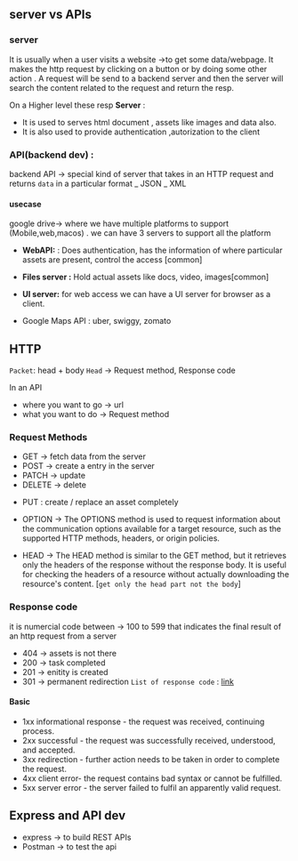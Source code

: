 ## server vs APIs

### server

It is usually when a user visits a website ->to get some data/webpage. It makes the http request by clicking on a button or by doing some other action . A request will be send to a backend server and then the server will search the content related to the request and return the resp.

On a Higher level these resp
**Server** :

- It is used to serves html document , assets like images and data also.
- It is also used to provide authentication ,autorization to the client

### API(backend dev) :

backend API -> special kind of server that takes in an HTTP request and returns `data` in a particular format
_ JSON
_ XML

#### usecase

google drive-> where we have multiple platforms to support (Mobile,web,macos) . we can have 3 servers to support all the platform

- **WebAPI:** : Does authentication, has the information of where particular assets are present, control the access [common]
- **Files server :** Hold actual assets like docs, video, images[common]
- **UI server:** for web access we can have a UI server for browser as a client.

- Google Maps API : uber, swiggy, zomato

## HTTP

`Packet`: head + body
`Head` -> Request method, Response code

In an API

- where you want to go -> url
- what you want to do -> Request method

### Request Methods

- GET -> fetch data from the server
- POST -> create a entry in the server
- PATCH -> update
- DELETE -> delete
<!-- covered later in detail -->
- PUT : create / replace an asset completely
- OPTION -> The OPTIONS method is used to request information about the communication options available for a target resource, such as the supported HTTP methods, headers, or origin policies.

- HEAD -> The HEAD method is similar to the GET method, but it retrieves only the headers of the response without the response body. It is useful for checking the headers of a resource without actually downloading the resource's content. [`get only the head part not the body`]

### Response code

it is numercial code between -> 100 to 599 that indicates the final result of an http request from a server

- 404 -> assets is not there
- 200 -> task completed
- 201 -> enitity is created
- 301 -> permanent redirection
  `List of response code` : [link](https://www.iana.org/assignments/http-status-codes/http-status-codes.xhtml)

#### Basic

- 1xx informational response - the request was received, continuing process.
- 2xx successful - the request was successfully received, understood, and accepted.
- 3xx redirection - further action needs to be taken in order to complete the request.
- 4xx client error- the request contains bad syntax or cannot be fulfilled.
- 5xx server error - the server failed to fulfil an apparently valid request.

## Express and API dev

- express -> to build REST APIs
- Postman -> to test the api

<!--
package.json -> every project as a package -> configuration
package-lock.json->
 -->
